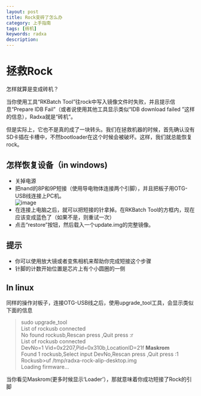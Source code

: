```yaml
---
layout: post
title: Rock变砖了怎么办
category: 上手指南
tags: [砖机]
keywords: radxa
description: 
---
```


# 拯救Rock  

怎样就算是变成砖机？  

当你使用工具“RKBatch Tool”往rock中写入镜像文件时失败，并且提示信息“Prepare IDB Fail”（或者说使用其他工具显示类似“IDB download failed ”这样的信息），Radxa就是“砖机”。  

但是实际上，它也不是真的成了一块转头。我们在拯救机器的时候，首先确认没有SD卡插在卡槽中，不然bootloader在这个时候会被破坏。这样，我们就总能恢复rock。  

## 怎样恢复设备（in windows)     

* 关掉电源  
* 把nand的8P和9P短接（使用导电物体连接两个引脚），并且把板子用OTG-USB线连接上PC机。  
![image](http://radxa.com/mw/images/e/ee/7w6fu.png)  
* 在连接上电脑之后，就可以把短接的针拿掉。在RKBatch Tool的方框内，现在应该变成蓝色了（如果不是，则重试一次）  
* 点击“restore”按钮，然后载入一个update.img的完整镜像。  

## 提示  

* 你可以使用放大镜或者变焦相机来帮助你完成短接这个步骤  
* 针脚的计数开始位置是芯片上有个小圆圈的一侧  

## In linux  

同样的操作对板子，连接OTG-USB线之后，使用upgrade_tool工具，会显示类似下面的信息  

> sudo upgrade_tool  
   List of rockusb connected  
   No found rockusb,Rescan press <R>,Quit press :r  
   List of rockusb connected  
   DevNo=1	Vid=0x2207,Pid=0x310b,LocationID=21f	   **Maskrom**  
   Found 1 rockusb,Select input DevNo,Rescan press <R>,Quit press :1  
   Rockusb>uf /tmp/radxa-rock-alip-desktop.img  
   Loading firmware...  

当你看见Maskrom(更多时候显示‘Loader’），那就意味着你成功短接了Rock的引脚  

